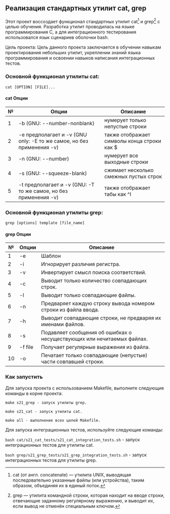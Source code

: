 ## Реализация стандартных утилит cat, grep
Этот проект воссоздает функционал стандартных утилит cat[^1] и grep[^2] с целью обучения. Разработка утилит проводилась на языке программирования C, а для интеграционного тестирования использовался язык сценариев оболочки bash. 

Цель проекта: 
  Цель данного проекта заключается в обучении навыкам проектирования небольших утилит, укреплении знаний языка программирования и освоении навыков написания интеграционных тестов. 

### Основной функционал утилиты cat:

`cat [OPTION] [FILE]...`
#### cat Опции

| № | Опции | Описание |
| ------ | ------ | ------ |
| 1 | -b (GNU: --number-nonblank) | нумерует только непустые строки |
| 2 | -e предполагает и -v (GNU only: -E то же самое, но без применения -v) | также отображает символы конца строки как $  |
| 3 | -n (GNU: --number) | нумерует все выходные строки |
| 4 | -s (GNU: --squeeze-blank) | сжимает несколько смежных пустых строк |
| 5 | -t предполагает и -v (GNU: -T то же самое, но без применения -v) | также отображает табы как ^I |

### Основной функционал утилиты grep:

`grep [options] template [file_name]`

#### grep Опции

| № | Опции | Описание |
| ------ | ------ | ------ |
| 1 | -e | Шаблон |
| 2 | -i | Игнорирует различия регистра.  |
| 3 | -v | Инвертирует смысл поиска соответствий. |
| 4 | -c | Выводит только количество совпадающих строк. |
| 5 | -l | Выводит только совпадающие файлы.  |
| 6 | -n | Предваряет каждую строку вывода номером строки из файла ввода. |
| 7 | -h | Выводит совпадающие строки, не предваряя их именами файлов. |
| 8 | -s | Подавляет сообщения об ошибках о несуществующих или нечитаемых файлах. |
| 9 | -f file | Получает регулярные выражения из файла. |
| 10 | -o | Печатает только совпадающие (непустые) части совпавшей строки. |

### Как запустить

Для запуска проекта с использованием Makefile, выполните следующие команды в корне проекта:

`make s21_grep - запуск утилиты grep.`

`make s21_cat - запуск утилиты cat.`

`make all - выполнение всех целей Makefile.`

Для запуска интеграционных тестов, используйте следующие команды:

`bash cat/s21_cat_tests/s21_cat_integration_tests.sh` - запуск интеграционных тестов для утилиты cat.

`bash grep/s21_grep_tests/s21_grep_integration_tests.sh` - запуск интеграционных тестов для утилиты grep.

[^1]: cat (от англ. concatenate) — утилита UNIX, выводящая последовательно указанные файлы (или устройства), таким образом, объединяя их в единый поток.
[^2]: grep — утилита командной строки, которая находит на вводе строки, отвечающие заданному регулярному выражению, и выводит их, если вывод не отменён специальным ключом.
